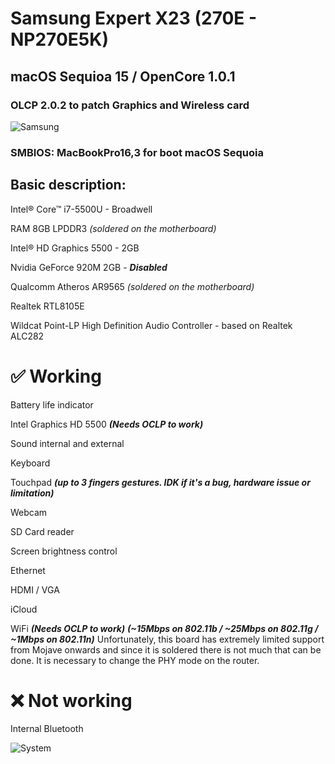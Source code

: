 # Samsung Expert X23 (270E - NP270E5K)
## macOS Sequioa 15 / OpenCore 1.0.1
### OLCP 2.0.2 to patch Graphics and Wireless card

![Samsung](https://github.com/user-attachments/assets/6a9dceed-8151-4875-a01a-4ed64c895c4a)

### SMBIOS: MacBookPro16,3 for boot macOS Sequoia

## Basic description:
Intel® Core™ i7-5500U - Broadwell

RAM 8GB LPDDR3 *(soldered on the motherboard)*

Intel® HD Graphics 5500 - 2GB

Nvidia GeForce 920M 2GB - ***Disabled***

Qualcomm Atheros AR9565 *(soldered on the motherboard)*

Realtek RTL8105E

Wildcat Point-LP High Definition Audio Controller - based on Realtek ALC282

# ✅ Working

Battery life indicator

Intel Graphics HD 5500 ***(Needs OCLP to work)***

Sound internal and external

Keyboard

Touchpad ***(up to 3 fingers gestures. IDK if it's a bug, hardware issue or limitation)***

Webcam

SD Card reader

Screen brightness control

Ethernet

HDMI / VGA

iCloud

WiFi ***(Needs OCLP to work)*** ***(~15Mbps on 802.11b / ~25Mbps on 802.11g / ~1Mbps on 802.11n)***
Unfortunately, this board has extremely limited support from Mojave onwards and since it is soldered there is not much that can be done. It is necessary to change the PHY mode on the router.

# ❌ Not working

Internal Bluetooth

![System](https://github.com/user-attachments/assets/8e53f126-d138-4b55-a684-74f76a46c0b8)

